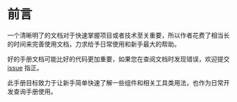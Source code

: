 # 前言

一个清晰明了的文档对于快速掌握项目或者技术至关重要，所以作者花费了相当长的时间来完善使用文档，力求给予日常使用和新手最大的帮助。

好的手册文档可能比好的代码更加重要，如果您在查阅文档时发现错误，欢迎提交 [issue](https://gitee.com/sun-xiaohan/xh-admin-frontend/issues) 指正。

<span style="color: var(--el-color-danger);">
此手册目标致力于让新手简单快速了解一些组件和相关工具类用法，也作为日常开发查询手册使用。<br/>
</span>
